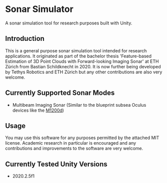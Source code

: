 # Sonar Simulator
A sonar simulation tool for research purposes built with Unity.

## Introduction
This is a general purpose sonar simulation tool intended for research applications. It originated as part of the bachelor thesis 'Feature-based Estimation of 3D Point Clouds with Forward-looking Imaging Sonar' at ETH Zürich from Bastian Schildknecht in 2020. It is now further being developed by Tethys Robotics and ETH Zürich but any other contributions are also very welcome.

## Currently Supported Sonar Modes
- Multibeam Imaging Sonar (Similar to the blueprint subsea Oculus devices like the [M1200d](https://www.blueprintsubsea.com/pages/product.php?PN=BP01042))

## Usage
You may use this software for any purposes permitted by the attached MIT license. Academic research in particular is encouraged and any contributions and improvements to the software are very welcome.

## Currently Tested Unity Versions
- 2020.2.5f1